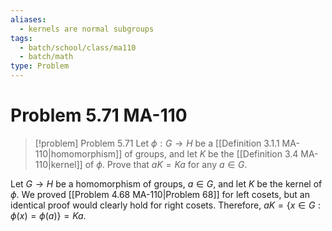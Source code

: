 ```yaml
---
aliases:
  - kernels are normal subgroups
tags:
  - batch/school/class/ma110
  - batch/math
type: Problem
---
```

# Problem 5.71 MA-110

> [!problem] Problem 5.71
> Let $\phi:G\longrightarrow H$ be a [[Definition 3.1.1 MA-110|homomorphism]] of groups, and let $K$ be the [[Definition 3.4 MA-110|kernel]] of $\phi$. Prove that $aK=Ka$ for any $a \in G$.

Let $G\longrightarrow H$ be a homomorphism of groups, $a \in G$, and let $K$ be the kernel of $\phi$. We proved [[Problem 4.68 MA-110|Problem 68]] for left cosets, but an identical proof would clearly hold for right cosets. Therefore, $aK=\{ x \in G: \phi(x)=\phi(a) \}=Ka$.
